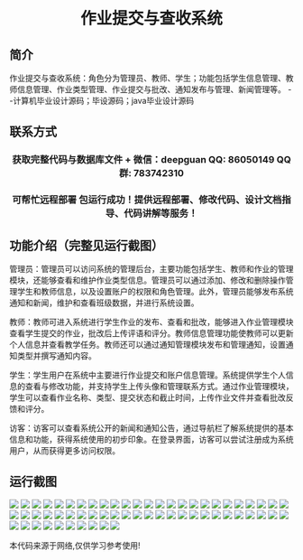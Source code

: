 <p><h1 align="center">作业提交与查收系统</h1></p>

## 简介
作业提交与查收系统：角色分为管理员、教师、学生；功能包括学生信息管理、教师信息管理、作业类型管理、作业提交与批改、通知发布与管理、新闻管理等。    --计算机毕业设计源码；毕设源码；java毕业设计源码


## 联系方式
<p><h3 align="center">获取完整代码与数据库文件 + 微信：deepguan QQ: 86050149 QQ群: 783742310</h3></p>
<p><h3 align="center">可帮忙远程部署 包运行成功！提供远程部署、修改代码、设计文档指导、代码讲解等服务！</h3></p>

## 功能介绍（完整见运行截图）
管理员：管理员可以访问系统的管理后台，主要功能包括学生、教师和作业的管理模块，还能够查看和维护作业类型信息。管理员可以通过添加、修改和删除操作管理学生和教师信息，以及设置账户的权限和角色管理。此外，管理员能够发布系统通知和新闻，维护和查看班级数据，并进行系统设置。

教师：教师可进入系统进行学生作业的发布、查看和批改，能够进入作业管理模块查看学生提交的作业，批改后上传评语和评分。教师信息管理功能使教师可以更新个人信息并查看教学任务。教师还可以通过通知管理模块发布和管理通知，设置通知类型并撰写通知内容。

学生：学生用户在系统中主要进行作业提交和账户信息管理。系统提供学生个人信息的查看与修改功能，并支持学生上传头像和管理联系方式。通过作业管理模块，学生可以查看作业名称、类型、提交状态和截止时间，上传作业文件并查看批改反馈和评分。

访客：访客可以查看系统公开的新闻和通知公告，通过导航栏了解系统提供的基本信息和功能，获得系统使用的初步印象。在登录界面，访客可以尝试注册成为系统用户，从而获得更多访问权限。


## 运行截图
![](img/001.jpg)
![](img/002.jpg)
![](img/003.jpg)
![](img/004.jpg)
![](img/005.jpg)
![](img/006.jpg)
![](img/007.jpg)
![](img/008.jpg)
![](img/009.jpg)
![](img/010.jpg)
![](img/011.jpg)
![](img/012.jpg)
![](img/013.jpg)
![](img/014.jpg)
![](img/015.jpg)
![](img/016.jpg)
![](img/017.jpg)
![](img/018.jpg)
![](img/019.jpg)
![](img/020.jpg)
![](img/021.jpg)
![](img/022.jpg)
![](img/023.jpg)
![](img/024.jpg)
![](img/025.jpg)
![](img/026.jpg)
![](img/027.jpg)
![](img/028.jpg)
![](img/029.jpg)
![](img/030.jpg)
![](img/031.jpg)
![](img/032.jpg)
![](img/033.jpg)
![](img/034.jpg)
![](img/035.jpg)
![](img/036.jpg)
![](img/037.jpg)
![](img/038.jpg)
![](img/039.jpg)
![](img/040.jpg)
![](img/041.jpg)
![](img/042.jpg)
![](img/043.jpg)
![](img/044.jpg)
![](img/045.jpg)
![](img/046.jpg)
![](img/047.jpg)
![](img/048.jpg)
![](img/049.jpg)
![](img/050.jpg)
![](img/051.jpg)
![](img/052.jpg)
![](img/053.jpg)
![](img/054.jpg)
![](img/055.jpg)
![](img/056.jpg)
![](img/057.jpg)
![](img/058.jpg)
![](img/059.jpg)
![](img/060.jpg)

<p>本代码来源于网络,仅供学习参考使用!</p>

